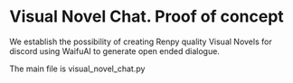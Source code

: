 # Visual Novel Chat. Proof of concept
We establish the possibility of creating Renpy quality Visual Novels for discord using WaifuAI to generate open ended dialogue.

The main file is visual_novel_chat.py
